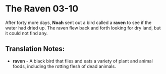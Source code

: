 The Raven 03-10
=================


After forty more days, **Noah** sent out a bird called a **raven** to
see if the water had dried up. The raven flew back and forth looking
for dry land, but it could not find any.

Translation Notes:
------------------

-   **raven** - A black bird that flies and eats a variety of plant and
    animal foods, including the rotting flesh of dead animals.

